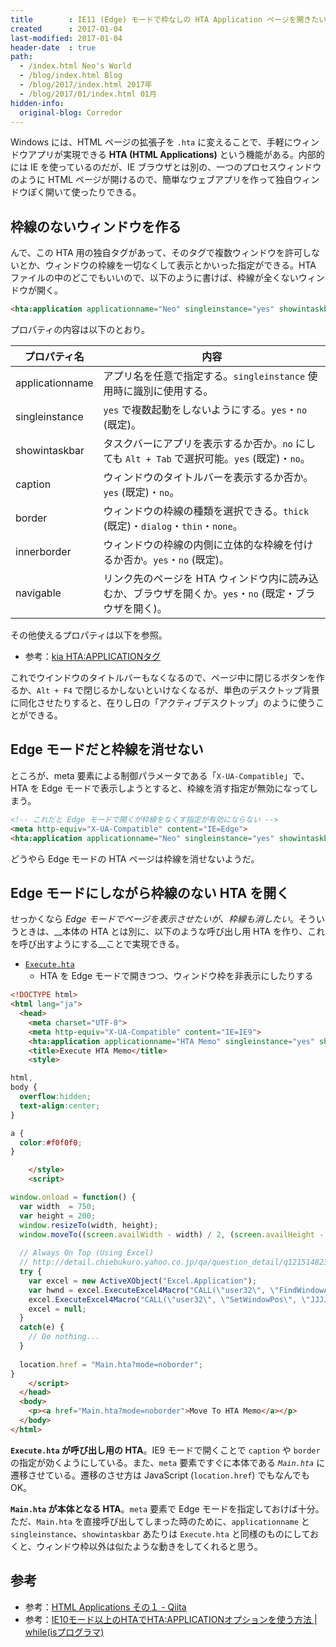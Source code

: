 ```yaml
---
title        : IE11 (Edge) モードで枠なしの HTA Application ページを開きたい
created      : 2017-01-04
last-modified: 2017-01-04
header-date  : true
path:
  - /index.html Neo's World
  - /blog/index.html Blog
  - /blog/2017/index.html 2017年
  - /blog/2017/01/index.html 01月
hidden-info:
  original-blog: Corredor
---
```


Windows には、HTML ページの拡張子を `.hta` に変えることで、手軽にウィンドウアプリが実現できる __HTA (HTML Applications)__ という機能がある。内部的には IE を使っているのだが、IE ブラウザとは別の、一つのプロセスウィンドウのように HTML ページが開けるので、簡単なウェブアプリを作って独自ウィンドウぽく開いて使ったりできる。

## 枠線のないウィンドウを作る

んで、この HTA 用の独自タグがあって、そのタグで複数ウィンドウを許可しないとか、ウィンドウの枠線を一切なくして表示とかいった指定ができる。HTA ファイルの中のどこでもいいので、以下のように書けば、枠線が全くないウィンドウが開く。

```html
<hta:application applicationname="Neo" singleinstance="yes" showintaskbar="no" caption="no" border="none" innerborder="no" navigable="yes">
```

プロパティの内容は以下のとおり。

| プロパティ名    | 内容                                                                                                    |
|-----------------|---------------------------------------------------------------------------------------------------------|
| applicationname | アプリ名を任意で指定する。`singleinstance` 使用時に識別に使用する。                                     |
| singleinstance  | `yes` で複数起動をしないようにする。`yes`・`no` (既定)。                                                |
| showintaskbar   | タスクバーにアプリを表示するか否か。`no` にしても `Alt + Tab` で選択可能。`yes` (既定)・`no`。          |
| caption         | ウィンドウのタイトルバーを表示するか否か。`yes` (既定)・`no`。                                          |
| border          | ウィンドウの枠線の種類を選択できる。`thick` (既定)・`dialog`・`thin`・`none`。                          |
| innerborder     | ウィンドウの枠線の内側に立体的な枠線を付けるか否か。`yes`・`no` (既定)。                                |
| navigable       | リンク先のページを HTA ウィンドウ内に読み込むか、ブラウザを開くか。`yes`・`no` (既定・ブラウザを開く)。 |

その他使えるプロパティは以下を参照。

- 参考：[kia HTA:APPLICATIONタグ](http://www.geocities.co.jp/SiliconValley-PaloAlto/5042/hta/hta_application.html)

これでウインドウのタイトルバーもなくなるので、ページ中に閉じるボタンを作るか、`Alt + F4` で閉じるかしないといけなくなるが、単色のデスクトップ背景に同化させたりすると、在りし日の「アクティブデスクトップ」のように使うことができる。

## Edge モードだと枠線を消せない

ところが、meta 要素による制御パラメータである「`X-UA-Compatible`」で、HTA を Edge モードで表示しようとすると、枠線を消す指定が無効になってしまう。

```html
<!-- これだと Edge モードで開くが枠線をなくす指定が有効にならない -->
<meta http-equiv="X-UA-Compatible" content="IE=Edge">
<hta:application applicationname="Neo" singleinstance="yes" showintaskbar="no" caption="no" border="none" innerborder="no" navigable="yes">
```

どうやら Edge モードの HTA ページは枠線を消せないようだ。

## Edge モードにしながら枠線のない HTA を開く

せっかくなら _Edge モードでページを表示させたいが、枠線も消したい_。そういうときは、__本体の HTA とは別に、以下のような呼び出し用 HTA を作り、これを呼び出すようにする__ことで実現できる。

- [`Execute.hta`](https://github.com/Neos21/hta-memo/blob/master/Execute.hta)
  - HTA を Edge モードで開きつつ、ウィンドウ枠を非表示にしたりする

```html
<!DOCTYPE html>
<html lang="ja">
  <head>
    <meta charset="UTF-8">
    <meta http-equiv="X-UA-Compatible" content="IE=IE9">
    <hta:application applicationname="HTA Memo" singleinstance="yes" showintaskbar="no" caption="no" border="none" innerborder="no" navigable="yes">
    <title>Execute HTA Memo</title>
    <style>

html,
body {
  overflow:hidden;
  text-align:center;
}

a {
  color:#f0f0f0;
}

    </style>
    <script>

window.onload = function() {
  var width  = 750;
  var height = 200;
  window.resizeTo(width, height);
  window.moveTo((screen.availWidth - width) / 2, (screen.availHeight - height) / 2);
  
  // Always On Top (Using Excel)
  // http://detail.chiebukuro.yahoo.co.jp/qa/question_detail/q12151482357
  try {
    var excel = new ActiveXObject("Excel.Application");
    var hwnd = excel.ExecuteExcel4Macro("CALL(\"user32\", \"FindWindowA\", \"JCC\", \"HTML Application Host Window Class\", \"" + document.title + "\")");
    excel.ExecuteExcel4Macro("CALL(\"user32\", \"SetWindowPos\", \"JJJJJJJJ\", " + hwnd + ", -1, 0, 0, 0, 0, 3)");
    excel = null;
  }
  catch(e) {
    // Do nothing...
  }
  
  location.href = "Main.hta?mode=noborder";
}
    </script>
  </head>
  <body>
    <p><a href="Main.hta?mode=noborder">Move To HTA Memo</a></p>
  </body>
</html>
```

__`Execute.hta` が呼び出し用の HTA__。IE9 モードで開くことで `caption` や `border` の指定が効くようにしている。また、`meta` 要素ですぐに本体である _`Main.hta`_ に遷移させている。遷移のさせ方は JavaScript (`location.href`) でもなんでも OK。

__`Main.hta` が本体となる HTA__。`meta` 要素で Edge モードを指定しておけば十分。ただ、`Main.hta` を直接呼び出してしまった時のために、`applicationname` と `singleinstance`、`showintaskbar` あたりは `Execute.hta` と同様のものにしておくと、ウィンドウ枠以外は似たような動きをしてくれると思う。

## 参考

- 参考：[HTML Applications その１ - Qiita](http://qiita.com/tnakagawa/items/e049fa1bdd8829315a90)
- 参考：[IE10モード以上のHTAでHTA:APPLICATIONオプションを使う方法 | while(isプログラマ)](http://am-yu.net/2015/04/26/ie10-ie11-htaapplication/)
